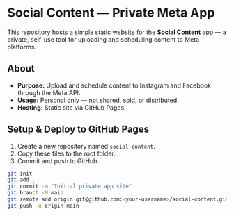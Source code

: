 # Social Content — Private Meta App

This repository hosts a simple static website for the **Social Content** app — a private, self-use tool for uploading and scheduling content to Meta platforms.

## About
- **Purpose:** Upload and schedule content to Instagram and Facebook through the Meta API.
- **Usage:** Personal only — not shared, sold, or distributed.
- **Hosting:** Static site via GitHub Pages.

## Setup & Deploy to GitHub Pages
1. Create a new repository named `social-content`.
2. Copy these files to the root folder.
3. Commit and push to GitHub.

```bash
git init
git add .
git commit -m "Initial private app site"
git branch -M main
git remote add origin git@github.com:<your-username>/social-content.git
git push -u origin main
